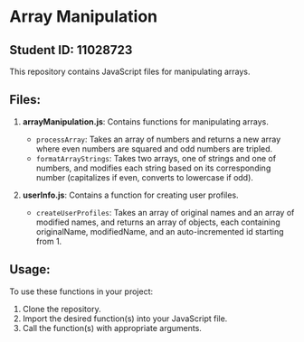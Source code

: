 # Array Manipulation

## Student ID: 11028723

This repository contains JavaScript files for manipulating arrays.

## Files:

1. **arrayManipulation.js**: Contains functions for manipulating arrays.
   - `processArray`: Takes an array of numbers and returns a new array where even numbers are squared and odd numbers are tripled.
   - `formatArrayStrings`: Takes two arrays, one of strings and one of numbers, and modifies each string based on its corresponding number (capitalizes if even, converts to lowercase if odd).

2. **userInfo.js**: Contains a function for creating user profiles.
   - `createUserProfiles`: Takes an array of original names and an array of modified names, and returns an array of objects, each containing originalName, modifiedName, and an auto-incremented id starting from 1.

## Usage:

To use these functions in your project:

1. Clone the repository.
2. Import the desired function(s) into your JavaScript file.
3. Call the function(s) with appropriate arguments.

